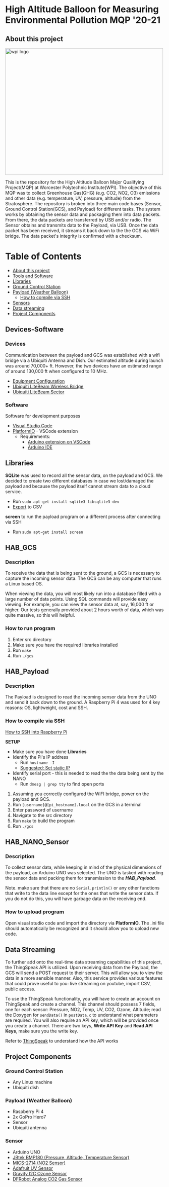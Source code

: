 # High Altitude Balloon for Measuring Environmental Pollution MQP '20-21

## About this project
<img src="https://www.wpi.edu/sites/default/files/inline-image/Offices/Marketing-Communications/WPI_Inst_Prim_FulClr.png" alt="wpi logo" height="400" width="500"/>

This is the repository for the High Altitude Balloon Major Qualifying Project(MQP) at Worcester Polytechnic Institute(WPI). The objective of this MQP was to collect Greenhouse Gas(GHG) (e.g. CO2, NO2, O3) emissions and other data (e.g. temperature, UV, pressure, altitude) from the Stratosphere. The repository is broken into three main code bases (Sensor, Ground Control Station(GCS), and Payload) for different tasks. The system works by obtaining the sensor data and packaging them into data packets. From there, the data packets are transferred by USB and/or radio. The Sensor obtains and transmits data to the Payload, via USB. Once the data packet has been received, it streams it back down to the the GCS via WiFi bridge. The data packet's integrity is confirmed with a checksum. 

# Table of Contents
- [About this project](#about-this-project)
- [Tools and Software](#devices-software)
- [Libraries](#libraries)
- [Ground Control Station](#hab_gcs)
- [Payload (Weather Balloon)](#hab_payload)
  * [How to compile via SSH](#how-to-compile-via-ssh)
- [Sensors](#hab_nano_sensor)
- [Data streaming](#data-streaming)
- [Project Components](#project-components)

## Devices-Software

### Devices
Communication between the payload and GCS was established with a wifi bridge via a Ubiquiti Antenna and Dish. Our estimated altitude during launch was around 70,000+ ft. However, the two devices have an estimated range of around 130,000 ft when configured to 10 MHz.

 * [Equipment Configuration](https://www.instructables.com/How-to-Stream-Video-Pictures-and-Data-From-90000ft/)
 * [Ubiquiti LiteBeam Wireless Bridge](https://www.amazon.com/Ubiquiti-LBE-5AC-GEN2-US-LiteBeam-Wireless-Bridge/dp/B06Y2JH7PV/ref=sr_1_6?dchild=1&keywords=ubiquiti+ac+lite+5ghz&qid=1603571919&sr=8-6)
 * [Ubiquiti LiteBeam Sector](https://www.amazon.com/Ubiquiti-LiteBeam-802-11ac-Built-LBE-5AC-16-120-US/dp/B019M0KK44/ref=sr_1_11?dchild=1&keywords=ubiquiti+ac+lite+5ghz&qid=1603571919&sr=8-11)
 
### Software
Software for development purposes

 * [Visual Studio Code](https://code.visualstudio.com/)
 * [PlatformIO](https://platformio.org/) - VSCode extension
   * Requirements:
     * [Arduino extension on VSCode](https://marketplace.visualstudio.com/items?itemName=vsciot-vscode.vscode-arduino)
     * [Arduino IDE](https://www.arduino.cc/en/software)

## Libraries

**SQLite** was used to record all the sensor data, on the payload and GCS. We decided to create two different databases in case we lost/damaged the payload and because the payload itself cannot stream data to a cloud service.
* Run `sudo apt-get install sqlite3 libsqlite3-dev`
* [Export](https://www.sqlitetutorial.net/sqlite-tutorial/sqlite-export-csv/) to CSV

**screen** to run the payload program on a different process after connecting via SSH
* Run `sudo apt-get install screen`

## HAB_GCS
### Description

To receive the data that is being sent to the ground, a GCS is necessary to capture the incoming sensor data. The GCS can be any computer that runs a Linux based OS. 

When viewing the data, you will most likely run into a database filled with a large number of data points. Using SQL commands will provide easy viewing. For example, you can view the sensor data at, say, 16,000 ft or higher. Our tests generally provided about 2 hours worth of data, which was quite massive, so this will helpful.

### How to run program
1. Enter src directory
2. Make sure you have the required libraries installed
3. Run `make` 
4. Run `./gcs`

## HAB_Payload
### Description

The Payload is designed to read the incoming sensor data from the UNO and send it back down to the ground. A Raspberry Pi 4 was used for 4 key reasons: OS, lightweight, cost and SSH.

### How to compile via SSH
[How to SSH into Raspberry Pi](https://www.raspberrypi.org/documentation/remote-access/ssh/)

**SETUP**
* Make sure you have done **Libraries**
* Identify the Pi's IP address
  * Run `hostname -I`
  * [Suggested: Set static IP](https://www.raspberrypi.org/documentation/configuration/tcpip/)
* Identify serial port - this is needed to read the the data being sent by the NANO
  * Run `dmesg | grep tty` to find open ports
  
  
1. Assuming you correctly configured the WiFI bridge, power on the payload and GCS.
2. Run `[username]@[pi_hostname].local` on the GCS in a terminal
3. Enter password of username
4. Navigate to the src directory
5. Run `make` to build the program
6. Run `./gcs`

## HAB_NANO_Sensor
### Description

To collect sensor data, while keeping in mind of the physical dimensions of the payload, an Arduino UNO was selected. The UNO is tasked with reading the sensor data and packing them for transmission to the ***HAB_Payload***. 

Note. make sure that there are no `Serial.println()` or any other functions that write to the data line except for the ones that write the sensor data. If you do not do this, you will have garbage data on the receiving end.

### How to upload program
Open visual studio code and import the directory via **PlatformIO**. The .ini file should automatically be recognized and it should allow you to upload new code.

## Data Streaming

To further add onto the real-time data streaming capabilities of this project, the ThingSpeak API is utilized. Upon receiving data from the Payload, the GCS will send a POST request to their server. This will allow you to view the data in a more sensible manner. Also, this service provides various features that could prove useful to you: live streaming on youtube, import CSV, public access.

To use the ThingSpeak functionality, you will have to create an account on ThingSpeak and create a channel. This channel should possess 7 fields, one for each sensor: Pressure, NO2, Temp, UV, CO2, Ozone, Altitude; read the Doxygen for `sendData()` in `postData.c` to understand what parameters are required. You will also require an API key, which will be provided once you create a channel. There are two keys, **Write API Key** and **Read API Keys**, make sure you the write key.

Refer to [ThingSpeak](https://community.thingspeak.com/documentation%20.../api/) to understand how the API works

## Project Components
### Ground Control Station
* Any Linux machine
* Ubiquiti dish


### Payload (Weather Balloon)
* Raspberry Pi 4
* 2x GoPro Hero7
* Sensor
* Ubiquiti antenna


### Sensor
* Arduino UNO
* [JBtek BMP180 (Pressure, Altitude, Temperature Sensor)](https://www.amazon.com/JBtek-Barometric-Pressure-Temperature-Altitude/dp/B00UUS12PO)
* [MICS-2714 (NO2 Sensor)](https://acrobotic.com/products/brk-00007)
* [Adafruit UV Sensor](https://www.adafruit.com/product/1918)
* [Gravity I2C Ozone Sensor](https://www.amazon.com/Gravity-Sensor-Arduino-Raspberry-0-10ppm/dp/B086MSZRFN/ref=sr_1_5?dchild=1&keywords=ozone+sensor&qid=1612297440&sr=8-5) 
* [DFRobot Analog CO2 Gas Sensor](https://www.amazon.com/gp/product/B00R5CCH7U/ref=ppx_yo_dt_b_asin_title_o00_s00?ie=UTF8&psc=1)
